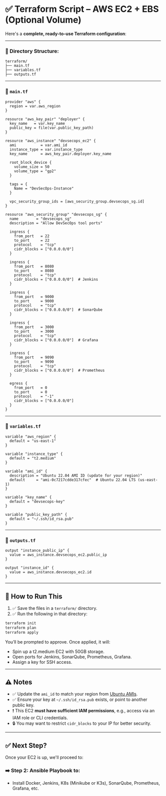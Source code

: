# ✅ Terraform Script – AWS EC2 + EBS (Optional Volume)

Here's a **complete, ready-to-use Terraform configuration**:

---

### 📁 Directory Structure:

```
terraform/
├── main.tf
├── variables.tf
├── outputs.tf
```

---

### 📄 `main.tf`

```hcl
provider "aws" {
  region = var.aws_region
}

resource "aws_key_pair" "deployer" {
  key_name   = var.key_name
  public_key = file(var.public_key_path)
}

resource "aws_instance" "devsecops_ec2" {
  ami           = var.ami_id
  instance_type = var.instance_type
  key_name      = aws_key_pair.deployer.key_name

  root_block_device {
    volume_size = 50
    volume_type = "gp2"
  }

  tags = {
    Name = "DevSecOps-Instance"
  }

  vpc_security_group_ids = [aws_security_group.devsecops_sg.id]
}

resource "aws_security_group" "devsecops_sg" {
  name        = "devsecops_sg"
  description = "Allow DevSecOps tool ports"
  
  ingress {
    from_port   = 22
    to_port     = 22
    protocol    = "tcp"
    cidr_blocks = ["0.0.0.0/0"]
  }

  ingress {
    from_port   = 8080
    to_port     = 8080
    protocol    = "tcp"
    cidr_blocks = ["0.0.0.0/0"]  # Jenkins
  }

  ingress {
    from_port   = 9000
    to_port     = 9000
    protocol    = "tcp"
    cidr_blocks = ["0.0.0.0/0"]  # SonarQube
  }

  ingress {
    from_port   = 3000
    to_port     = 3000
    protocol    = "tcp"
    cidr_blocks = ["0.0.0.0/0"]  # Grafana
  }

  ingress {
    from_port   = 9090
    to_port     = 9090
    protocol    = "tcp"
    cidr_blocks = ["0.0.0.0/0"]  # Prometheus
  }

  egress {
    from_port   = 0
    to_port     = 0
    protocol    = "-1"
    cidr_blocks = ["0.0.0.0/0"]
  }
}
```

---

### 📄 `variables.tf`

```hcl
variable "aws_region" {
  default = "us-east-1"
}

variable "instance_type" {
  default = "t2.medium"
}

variable "ami_id" {
  description = "Ubuntu 22.04 AMI ID (update for your region)"
  default     = "ami-0c7217cdde317cfec"  # Ubuntu 22.04 LTS (us-east-1)
}

variable "key_name" {
  default = "devsecops-key"
}

variable "public_key_path" {
  default = "~/.ssh/id_rsa.pub"
}
```

---

### 📄 `outputs.tf`

```hcl
output "instance_public_ip" {
  value = aws_instance.devsecops_ec2.public_ip
}

output "instance_id" {
  value = aws_instance.devsecops_ec2.id
}
```

---

## 🧪 How to Run This

1. ✅ Save the files in a `terraform/` directory.
2. ✅ Run the following in that directory:

```bash
terraform init
terraform plan
terraform apply
```

You’ll be prompted to approve. Once applied, it will:

* Spin up a t2.medium EC2 with 50GB storage.
* Open ports for Jenkins, SonarQube, Prometheus, Grafana.
* Assign a key for SSH access.

---

## ⚠️ Notes

* ✅ Update the `ami_id` to match your region from [Ubuntu AMIs](https://cloud-images.ubuntu.com/locator/).
* ✅ Ensure your key at `~/.ssh/id_rsa.pub` exists, or point to another public key.
* ❗ This EC2 **must have sufficient IAM permissions**, e.g., access via an IAM role or CLI credentials.
* 🔒 You may want to restrict `cidr_blocks` to your IP for better security.

---

## ✅ Next Step?

Once your EC2 is up, we'll proceed to:

### ➡️ Step 2: **Ansible Playbook** to:

* Install Docker, Jenkins, K8s (Minikube or K3s), SonarQube, Prometheus, Grafana, etc.
